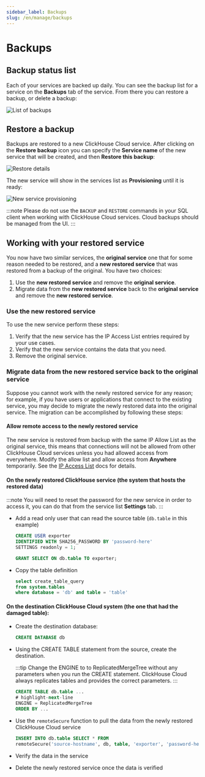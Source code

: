 ```yaml
---
sidebar_label: Backups
slug: /en/manage/backups
---
```


# Backups

## Backup status list

Each of your services are backed up daily.  You can see the backup list for a service on the **Backups** tab of the service.  From there you can restore a backup, or delete a backup:

![List of backups](@site/docs/en/_snippets/images/cloud-backup-list.png)

## Restore a backup

Backups are restored to a new ClickHouse Cloud service.  After clicking on the **Restore backup** icon you can specify the **Service name** of the new service that will be created, and then **Restore this backup**:

![Restore details](@site/docs/en/_snippets/images/cloud-backup-restore.png)

The new service will show in the services list as **Provisioning** until it is ready:

![New service provisioning](@site/docs/en/_snippets/images/cloud-backup-new-service.png)

:::note
Please do not use the `BACKUP` and `RESTORE` commands in your SQL client when working with ClickHouse Cloud services.  Cloud backups should be managed from the UI.
:::

## Working with your restored service

You now have two similar services, the **original service** one that for some reason needed to be restored, and a **new restored service** that was restored from a backup of the original.  You have two choices:

1. Use the **new restored service** and remove the **original service**.
2. Migrate data from the **new restored service** back to the **original service** and remove the **new restored service**.

### Use the **new restored service**

To use the new service perform these steps:

1. Verify that the new service has the IP Access List entries required by your use cases.
1. Verify that the new service contains the data that you need.
1. Remove the original service.

### Migrate data from the **new restored service** back to the **original service**

Suppose you cannot work with the newly restored service for any reason; for example, if you have users or applications that connect to the existing service, you may decide to migrate the newly restored data into the original service.  The migration can be accomplished by following these steps:

#### Allow remote access to the newly restored service

The new service is restored from backup with the same IP Allow List as the original service, this means that connections will not be allowed from other ClickHouse Cloud services unless you had allowed access from everywhere.  Modify the allow list and allow access from **Anywhere** temporarily.  See the [IP Access List](/docs/en/cloud/security/ip-access-list.md) docs for details.

#### On the newly restored ClickHouse service (the system that hosts the restored data)

:::note
You will need to reset the password for the new service in order to access it, you can do that from the service list **Settings** tab.
:::

- Add a read only user that can read the source table (`db.table` in this example)
  ```sql
  CREATE USER exporter
  IDENTIFIED WITH SHA256_PASSWORD BY 'password-here'
  SETTINGS readonly = 1;
  ```

  ```sql
  GRANT SELECT ON db.table TO exporter;
  ```

- Copy the table definition
  ```sql
  select create_table_query
  from system.tables
  where database = 'db' and table = 'table'
  ```

#### On the destination ClickHouse Cloud system (the one that had the damaged table):

- Create the destination database:
  ```sql
  CREATE DATABASE db
  ```

- Using the CREATE TABLE statement from the source, create the destination.

  :::tip
  Change the ENGINE to to ReplicatedMergeTree without any parameters when you run the CREATE statement.  ClickHouse Cloud always replicates tables and provides the correct parameters.
  :::

  ```sql
  CREATE TABLE db.table ...
  # highlight-next-line
  ENGINE = ReplicatedMergeTree
  ORDER BY ...
  ```

- Use the `remoteSecure` function to pull the data from the newly restored ClickHouse Cloud service

  ```sql
  INSERT INTO db.table SELECT * FROM
  remoteSecure('source-hostname', db, table, 'exporter', 'password-here')
  ```

- Verify the data in the service
- Delete the newly restored service once the data is verified
